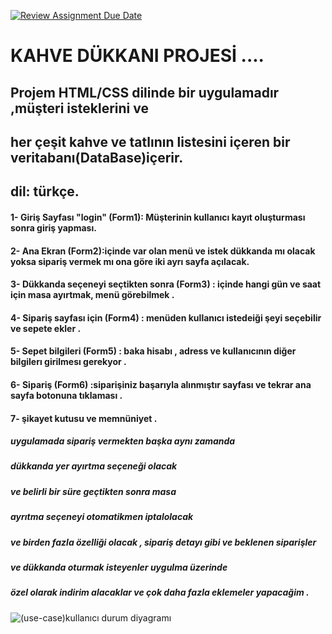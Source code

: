 [![Review Assignment Due Date](https://classroom.github.com/assets/deadline-readme-button-24ddc0f5d75046c5622901739e7c5dd533143b0c8e959d652212380cedb1ea36.svg)](https://classroom.github.com/a/QA5O9x4M)
# KAHVE DÜKKANI PROJESİ ....

## Projem HTML/CSS dilinde bir uygulamadır ,müşteri isteklerini ve
## her çeşit kahve ve tatlının listesini içeren bir veritabanı(DataBase)içerir.
## dil: türkçe.
 
#### 1- Giriş Sayfası "login" (Form1): Müşterinin kullanıcı kayıt oluşturması sonra giriş yapması.
#### 2- Ana Ekran (Form2):içinde var olan menü ve istek dükkanda mı olacak yoksa sipariş vermek mı ona göre iki ayrı sayfa açılacak.
#### 3- Dükkanda seçeneyi seçtikten sonra (Form3) : içinde hangi gün ve saat için masa ayırtmak, menü görebilmek .  
#### 4- Sipariş sayfası için (Form4) : menüden kullanıcı istedeiği şeyi seçebilir ve sepete ekler .
#### 5- Sepet bilgileri (Form5) : baka hisabı , adress ve kullanıcının diğer bilgilerı girilmesı gerekyor .
#### 6- Sipariş (Form6) :siparişiniz başarıyla alınmıştır sayfası ve tekrar ana sayfa botonuna tıklaması .
#### 7- şikayet kutusu ve memnüniyet .

##### uygulamada sipariş vermekten başka aynı zamanda 
##### dükkanda yer ayırtma seçeneği olacak 
##### ve belirli bir süre geçtikten sonra masa
##### ayrıtma seçeneyi otomatikmen iptalolacak 
##### ve birden fazla özelliği olacak , sipariş detayı gibi ve beklenen siparişler 
##### ve dükkanda oturmak isteyenler uygulma üzerinde 
##### özel olarak indirim alacaklar ve çok daha fazla eklemeler yapacağim .  
 
![(use-case)kullanıcı durum diyagramı ](https://user-images.githubusercontent.com/129395266/235764339-84958f94-303f-4530-914d-66cabc1e3f14.jpg)
